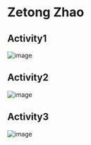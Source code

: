 # Zetong Zhao
## Activity1
![image](https://user-images.githubusercontent.com/53381276/190836319-e1098307-ca91-40f9-9ab9-5f04e80f23e4.png)
## Activity2
![image](https://user-images.githubusercontent.com/53381276/190837195-117ce78c-9644-43cd-a983-5683b1344d20.png)
## Activity3
![image](https://user-images.githubusercontent.com/53381276/190837657-210baf78-5c0b-443e-a4a1-1c67cdc4734e.png)
